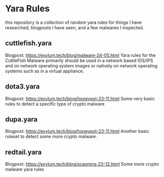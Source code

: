 # Yara Rules
this repository is a collection of random yara rules for things I have researched, blogposts I have seen, and a few malwares I inspected.



## cuttlefish.yara
Blogpost: https://exylum.tech/blog/malware-24-05.html
Yara rules for the CuttleFish Malware primarily should be used in a network based IDS/IPS and on network operating system images or natively on network operating systems such as in a virtual appliance.

## dota3.yara
Blogpost: https://exylum.tech/blog/honeypot-23-11.html
Some very basic rules to detect a specific type of crypto malware

## dupa.yara
Blogpost: https://exylum.tech/blog/honeypot-23-11.html
Another basic ruleset to detect some more crypto malware.

## redtail.yara
Blogpost: https://exylum.tech/blog/scanning-23-12.html
Some more crypto malware yara rules
